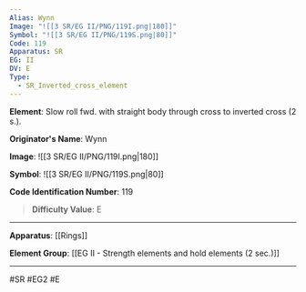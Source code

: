 ```yaml
---
Alias: Wynn
Image: "![[3 SR/EG II/PNG/119I.png|180]]"
Symbol: "![[3 SR/EG II/PNG/119S.png|80]]"
Code: 119
Apparatus: SR
EG: II
DV: E
Type:
  - SR_Inverted_cross_element
---
```

**Element**: Slow roll fwd. with straight body through cross to inverted cross (2 s.).

**Originator's Name**: Wynn

**Image**:
![[3 SR/EG II/PNG/119I.png|180]]

**Symbol**:
![[3 SR/EG II/PNG/119S.png|80]]

**Code Identification Number**: 119

>**Difficulty Value**: E

___
**Apparatus**: [[Rings]]

**Element Group**: [[EG II - Strength elements and hold elements (2 sec.)]]
___
#SR #EG2 #E

